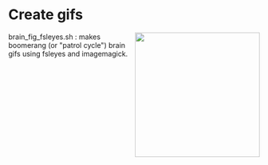 # Create gifs 

<img align="right" src="https://github.com/fmorfini/assets_general/blob/main/Francesca_Morfini_my_brain_gif.gif" width="250" />

brain_fig_fsleyes.sh : makes boomerang (or "patrol cycle") brain gifs using fsleyes and imagemagick.


